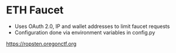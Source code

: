 # ETH Faucet

- Uses OAuth 2.0, IP and wallet addresses to limit faucet requests
- Configuration done via environment variables in config.py

https://ropsten.oregonctf.org

